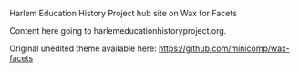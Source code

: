 Harlem Education History Project hub site on Wax for Facets 

Content here going to harlemeducationhistoryproject.org. 

Original unedited theme available here: https://github.com/minicomp/wax-facets


